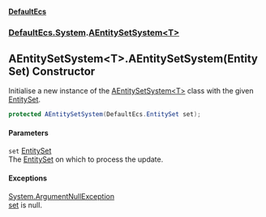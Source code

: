 #### [DefaultEcs](index.md 'index')
### [DefaultEcs.System](index.md#DefaultEcs_System 'DefaultEcs.System').[AEntitySetSystem&lt;T&gt;](AEntitySetSystem_T_.md 'DefaultEcs.System.AEntitySetSystem&lt;T&gt;')
## AEntitySetSystem&lt;T&gt;.AEntitySetSystem(EntitySet) Constructor
Initialise a new instance of the [AEntitySetSystem&lt;T&gt;](AEntitySetSystem_T_.md 'DefaultEcs.System.AEntitySetSystem&lt;T&gt;') class with the given [EntitySet](EntitySet.md 'DefaultEcs.EntitySet').  
```csharp
protected AEntitySetSystem(DefaultEcs.EntitySet set);
```
#### Parameters
<a name='DefaultEcs_System_AEntitySetSystem_T__AEntitySetSystem(DefaultEcs_EntitySet)_set'></a>
`set` [EntitySet](EntitySet.md 'DefaultEcs.EntitySet')  
The [EntitySet](EntitySet.md 'DefaultEcs.EntitySet') on which to process the update.
  
#### Exceptions
[System.ArgumentNullException](https://docs.microsoft.com/en-us/dotnet/api/System.ArgumentNullException 'System.ArgumentNullException')  
[set](AEntitySetSystem_T__AEntitySetSystem(EntitySet).md#DefaultEcs_System_AEntitySetSystem_T__AEntitySetSystem(DefaultEcs_EntitySet)_set 'DefaultEcs.System.AEntitySetSystem&lt;T&gt;.AEntitySetSystem(DefaultEcs.EntitySet).set') is null.

